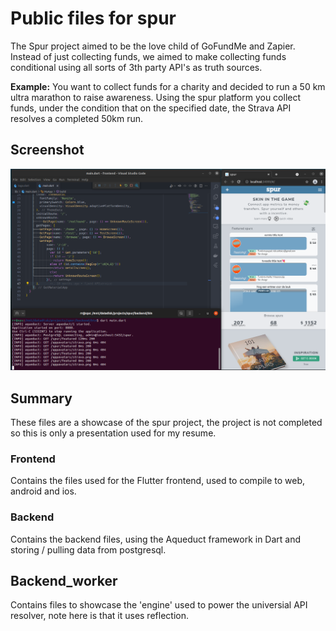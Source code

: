# Public files for spur

The Spur project aimed to be the love child of GoFundMe and Zapier. Instead of just collecting funds, we aimed to make collecting funds conditional using all sorts of 3th party API's as truth sources.

**Example:**
You want to collect funds for a charity and decided to run a 50 km ultra marathon to raise awareness. Using the spur platform you collect funds, under the condition that on the specified date, the Strava API resolves a completed 50km run.

## Screenshot

![alt text](https://github.com/riekusr/spur_public/blob/main/graphics/screenshot.png?raw=true)

## Summary

These files are a showcase of the spur project, the project is not completed so this is only a presentation used for my resume.

### Frontend

Contains the files used for the Flutter frontend, used to compile to web, android and ios.

### Backend

Contains the backend files, using the Aqueduct framework in Dart and storing / pulling data from postgresql.

## Backend_worker

Contains files to showcase the 'engine' used to power the universial API resolver, note here is that it uses reflection.

